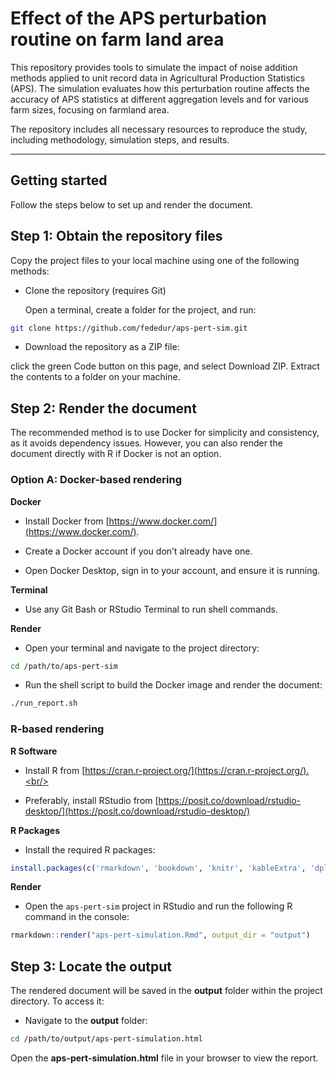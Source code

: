# Effect of the APS perturbation routine on farm land area

<!-- badges: start -->
<!-- badges: end -->

This repository provides tools to simulate the impact of noise addition methods applied to unit record data in Agricultural Production Statistics (APS). The simulation evaluates how this perturbation routine affects the accuracy of APS statistics at different aggregation levels and for various farm sizes, focusing on farmland area.

The repository includes all necessary resources to reproduce the study, including methodology, simulation steps, and results.

---

## Getting started

Follow the steps below to set up and render the document.

## Step 1: Obtain the repository files

Copy the project files to your local machine using one of the following methods:

  - Clone the repository (requires Git)
  
    Open a terminal, create a folder for the project, and run: 
     
```bash
git clone https://github.com/fededur/aps-pert-sim.git
```

  - Download the repository as a ZIP file:
  
   click the green Code button on this page, and select Download ZIP. 
   Extract the contents to a folder on your machine.


## Step 2: Render the document

The recommended method is to use Docker for simplicity and consistency, as it avoids dependency issues. However, you can also render the document directly with R if Docker is not an option.


### Option A: Docker-based rendering

**Docker**

  - Install Docker from [https://www.docker.com/](https://www.docker.com/).
  
  - Create a Docker account if you don’t already have one.
  
  - Open Docker Desktop, sign in to your account, and ensure it is running.
  
**Terminal**

  - Use any Git Bash or RStudio Terminal to run shell commands.

**Render**

  - Open your terminal and navigate to the project directory:
  
```bash
cd /path/to/aps-pert-sim
```
  - Run the shell script to build the Docker image and render the document:
  
```bash
./run_report.sh
```

### R-based rendering

**R Software** 
 
  - Install R from [https://cran.r-project.org/](https://cran.r-project.org/).<br/>
 
  - Preferably, install RStudio from [https://posit.co/download/rstudio-desktop/](https://posit.co/download/rstudio-desktop/)<br/>
   
**R Packages** 
 
  - Install the required R packages:
   
```r
install.packages(c('rmarkdown', 'bookdown', 'knitr', 'kableExtra', 'dplyr', 'tibble'))
```

**Render**

  - Open the `aps-pert-sim` project in RStudio and run the following R command in the console:

```r
rmarkdown::render("aps-pert-simulation.Rmd", output_dir = "output")
```

## Step 3: Locate the output

The rendered document will be saved in the **output** folder within the project directory. To access it:

- Navigate to the **output** folder:

```bash
cd /path/to/output/aps-pert-simulation.html
```

Open the **aps-pert-simulation.html** file in your browser to view the report.


